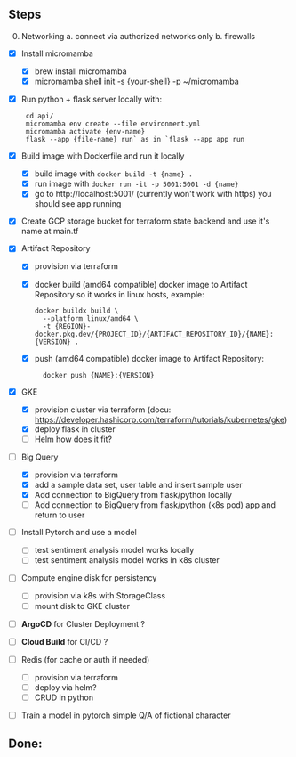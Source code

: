 ## Steps

0. Networking
    a. connect via authorized networks only
    b. firewalls
- [x] Install micromamba
    - [X] brew install micromamba
    - [x] micromamba shell init -s {your-shell} -p ~/micromamba
- [x] Run python + flask server locally with:
        
       cd api/
       micromamba env create --file environment.yml
       micromamba activate {env-name}
       flask --app {file-name} run` as in `flask --app app run

- [x] Build image with Dockerfile and run it locally
    - [x] build image with  `docker build -t {name} .`
    - [x] run image with `docker run -it -p 5001:5001 -d {name}`
    - [x] go to http://localhost:5001/ (currently won't work with https) you should see app running

- [x] Create GCP storage bucket for terraform state backend and use it's name at main.tf

- [x] Artifact Repository
    - [x] provision via terraform
    - [x] docker build (amd64 compatible) docker image to Artifact Repository so it works in linux hosts, example:

          docker buildx build \
            --platform linux/amd64 \
            -t {REGION}-docker.pkg.dev/{PROJECT_ID}/{ARTIFACT_REPOSITORY_ID}/{NAME}:{VERSION} .
    - [x] push (amd64 compatible) docker image to Artifact Repository:

            docker push {NAME}:{VERSION}

- [x] GKE
    - [x] provision cluster via terraform (docu: https://developer.hashicorp.com/terraform/tutorials/kubernetes/gke)
    - [x] deploy flask in cluster
    - [ ] Helm how does it fit?

- [ ] Big Query
    - [x] provision via terraform
    - [x] add a sample data set, user table and insert sample user
    - [x] Add connection to BigQuery from flask/python locally
    - [ ] Add connection to BigQuery from flask/python (k8s pod) app and return to user 

- [ ] Install Pytorch and use a model
    - [ ] test sentiment analysis model works locally
    - [ ] test sentiment analysis model works in k8s cluster

- [ ] Compute engine disk for persistency
    - [ ] provision via k8s with StorageClass
    - [ ] mount disk to GKE cluster

- [ ] **ArgoCD** for Cluster Deployment ?

- [ ] **Cloud Build** for CI/CD ?

- [ ] Redis (for cache or auth if needed)
    - [ ] provision via terraform
    - [ ] deploy via helm?
    - [ ] CRUD in python

- [ ] Train a model in pytorch simple Q/A of fictional character 

## Done: 

